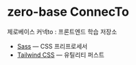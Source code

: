# zero-base ConnecTo

제로베이스 커넥to : 프론트엔드 학습 저장소

- [Sass](https://sass-lang.com/) — CSS 프리프로세서
- [Tailwind CSS](https://tailwindcss.com/) — 유틸리티 퍼스트
